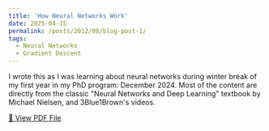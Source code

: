 ```yaml
---
title: 'How Neural Networks Work'
date: 2025-04-15
permalink: /posts/2012/08/blog-post-1/
tags:
  - Neural Networks
  - Gradient Descent 
---
```


I wrote this as I was learning about neural networks during winter break of my first year in my PhD program: December 2024. Most of the content are directly from the classic "Neural Networks and Deep Learning" textbook by Michael Nielsen, and 3Blue1Brown's videos. 


[📄 View PDF File](/files/How_Neural_Networks_Work.pdf)
